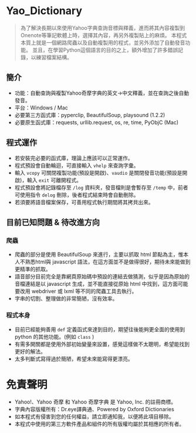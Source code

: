 # Yao_Dictionary
 
>為了解決長期以來使用Yahoo字典查詢音標與釋義，進而將其內容複製到Onenote等筆記軟體上時，選擇其內容，再另外複製貼上的麻煩。
>本程式本質上就是一個網路爬蟲以及自動複製用的程式，並另外添加了自動發音功能。
>並且，在學習Python這個語言的目的之上，額外增加了許多錯誤記錄，以練習檔案結構。

## 簡介

* 功能：自動查詢與複製Yahoo奇摩字典的英文->中文釋義，並在查詢之後自動發音。
* 平台：Windows / Mac
* 必要第三方函式庫：pyperclip, BeautifulSoup, playsound (1.2.2)
* 必要原生函式庫：requests, urllib.request, os, re, time, PyObjC (Mac)

## 程式運作

* 若安裝完必要的函式庫，理論上應該可以正常運作。
* 程式預設會自動輪迴，可直接輸入 `vhelp` 來查詢字彙。
* 輸入 `vcopy` 可關閉複製功能(預設是開啟)、`vaudio` 是關閉發音功能(預設是開啟)，輸入 `exit` 可離開程式。
* 程式預設會將記錄檔存至 `/log` 資料夾，發音檔則是會暫存至 `/temp` 中，前者可使用指令 `delog` 刪除，後者程式結束時會自動刪除。
* 若須要將語音檔案保存，可善用程式執行期間將其拷貝出來。

## 目前已知問題 & 待改進方向

### 爬蟲

* 爬蟲的部分是使用 BeautifulSoup 來進行，主要以抓取 html 節點為主，惟本人不熟悉html與 javascript 語法，在這方面並不是做得很好，期待未來能做到更精準的抓取。
* 語音部分目前完全是靠網頁原始碼中預設的連結去做猜測，似乎是因為原始的音檔連結是以 javascript 生成，並不能直接從原始 html 中找到，這方面可能要改用 webdriver 或 lxml 等不同的爬蟲工具去執行。
* 字串的切割、整理做的非常簡陋，沒有效率。

### 程式本身

* 目前已經能夠善用 `def` 定義函式來達到目的，期望往後能夠更全面的使用到 python 的其他功能。(例如 `class` )
* 有需多開關都是使用外部初始變量來設置，感覺這樣做不太聰明，希望能找到更好的解法。
* 太多判斷式寫得過於簡陋，希望未來能寫得更漂亮。

# 免責聲明
* Yahoo!、Yahoo 奇摩 和 Yahoo 奇摩字典 是 Yahoo, Inc. 的註冊商標。
* 字典內容版權所有：Dr.eye譯典通、Powered by Oxford Dictionaries
* 如本程式有侵害到您的任何權益，請立即通知我，以便將此項目移除。
* 本程式中使用的第三方軟件產品和組件的所有版權均屬於其相應的所有者。